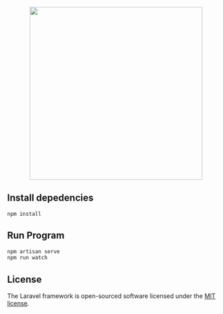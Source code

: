 <p align="center"><img src="https://res.cloudinary.com/dtfbvvkyp/image/upload/v1566331377/laravel-logolockup-cmyk-red.svg" width="400"></p>



## Install depedencies 
````javascript
npm install
````
## Run Program
````javascript
npm artisan serve
npm run watch
````
## License

The Laravel framework is open-sourced software licensed under the [MIT license](https://opensource.org/licenses/MIT).
